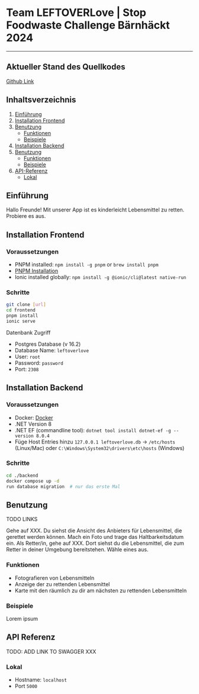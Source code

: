 # Team LEFTOVERLove | Stop Foodwaste Challenge Bärnhäckt 2024

___

## Aktueller Stand des Quellkodes

[Github Link](https://github.com/Poisonlocket/Bernhackt_LEFTOVERLove "link to github repo")

## Inhaltsverzeichnis

1. [Einführung](#einführung)
2. [Installation Frontend](#installation-frontend)
3. [Benutzung](#benutzung)
    - [Funktionen](#funktionen)
    - [Beispiele](#beispiele)
4. [Installation Backend](#installation-backend)
5. [Benutzung](#benutzung)
    - [Funktionen](#funktionen)
    - [Beispiele](#beispiele)
6. [API-Referenz](#api-referenz)
    - [Lokal](#lokal)

## Einführung

Hallo Freunde! Mit unserer App ist es kinderleicht Lebensmittel zu retten. Probiere es aus.

## Installation Frontend

### Voraussetzungen

- PNPM installed: `npm install -g pnpm` or `brew install pnpm`
- [PNPM Installation](https://pnpm.io/installation)
- Ionic installed globally: `npm install -g @ionic/cli@latest native-run`

### Schritte

``` bash
git clone [url]
cd frontend
pnpm install
ionic serve
```

Datenbank Zugriff

- Postgres Database (v 16.2)
- Database Name: `leftoverlove`
- User: `root`
- Password: `password`
- Port: `2308`

## Installation Backend

### Voraussetzungen

- Docker: [Docker](https://docs.docker.com/get-docker/)
- .NET Version 8
- .NET EF (commandline tool): `dotnet tool install dotnet-ef -g --version 8.0.4`
- Füge Host Entries hinzu `127.0.0.1 leftoverlove.db` -> `/etc/hosts` (Linux/Mac) oder
  `C:\Windows\System32\drivers\etc\hosts` (Windows)

### Schritte

``` bash
cd ./backend
docker compose up -d
run database migration  # nur das erste Mal
```

## Benutzung

TODO LINKS

Gehe auf XXX. Du siehst die Ansicht des Anbieters für Lebensmittel, die gerettet werden können. Mach ein Foto und trage
das Haltbarkeitsdatum ein. Als Retter/in, gehe auf XXX. Dort siehst du die Lebensmittel, die zum Retter in deiner
Umgebung bereitstehen. Wähle eines aus.

### Funktionen

- Fotografieren von Lebensmitteln
- Anzeige der zu rettenden Lebensmittel
- Karte mit den räumlich zu dir am nächsten zu rettenden Lebensmitteln

### Beispiele

Lorem ipsum

## API Referenz

TODO: ADD LINK TO SWAGGER
XXX

### Lokal

- Hostname: `localhost`
- Port `5000`